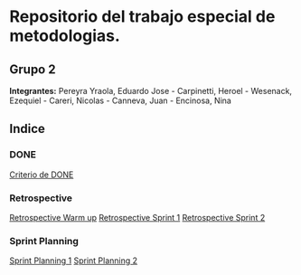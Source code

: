 ﻿# Repositorio del trabajo especial de metodologias.

## Grupo 2

**Integrantes:**
Pereyra Yraola, Eduardo Jose - Carpinetti, Heroel - Wesenack, Ezequiel - Careri, Nicolas - Canneva, Juan - Encinosa, Nina

## Indice

### DONE
[Criterio de DONE](DONE.md)

### Retrospective
[Retrospective Warm up](Retrospective/WarmUp.md)
[Retrospective Sprint 1](Retrospective/RetrospectiveSprint1.md)
[Retrospective Sprint 2](Retrospective/RetrospectiveSprint2.md)

### Sprint Planning
[Sprint Planning 1](SprintPlanning/SprintPlanning1.md)
[Sprint Planning 2](SprintPlanning/SprintPlanning2.md)




